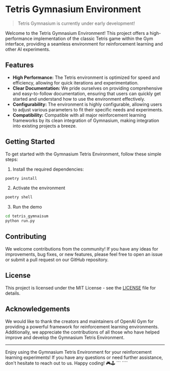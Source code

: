 # Tetris Gymnasium Environment

> Tetris Gymnasium is currently under early development!

Welcome to the Tetris Gymnasium Environment! This project offers a high-performance implementation of the classic Tetris game within the Gym interface, providing a seamless environment for reinforcement learning and other AI experiments.

## Features

- **High Performance:** The Tetris environment is optimized for speed and efficiency, allowing for quick iterations and experimentation.
- **Clear Documentation:** We pride ourselves on providing comprehensive and easy-to-follow documentation, ensuring that users can quickly get started and understand how to use the environment effectively.
- **Configurability:** The environment is highly configurable, allowing users to adjust various parameters to fit their specific needs and experiments.
- **Compatibility:** Compatible with all major reinforcement learning frameworks by its clean integration of Gymnasium, making integration into existing projects a breeze.

## Getting Started

To get started with the Gymnasium Tetris Environment, follow these simple steps:

1. Install the required dependencies:

```bash
poetry install
```

2. Activate the environment

```bash
poetry shell
```

3. Run the demo

```bash
cd tetris_gymnaisum
python run.py
```

## Contributing

We welcome contributions from the community! If you have any ideas for improvements, bug fixes, or new features, please feel free to open an issue or submit a pull request on our GitHub repository.

## License

This project is licensed under the MIT License - see the [LICENSE](LICENSE) file for details.

## Acknowledgements

We would like to thank the creators and maintainers of OpenAI Gym for providing a powerful framework for reinforcement learning environments. Additionally, we appreciate the contributions of all those who have helped improve and develop the Gymnasium Tetris Environment.

---

Enjoy using the Gymnasium Tetris Environment for your reinforcement learning experiments! If you have any questions or need further assistance, don't hesitate to reach out to us. Happy coding! 🎮🕹️
``` ````
